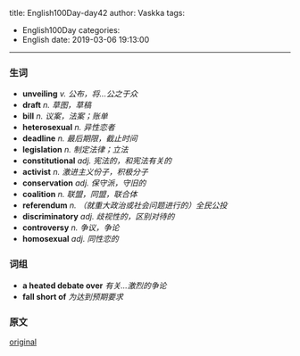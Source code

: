 title: English100Day-day42
author: Vaskka
tags:
  - English100Day
categories:
  - English
date: 2019-03-06 19:13:00
---
### 生词

+ **unveiling** *v. 公布，将...公之于众*
+ **draft** *n. 草图，草稿*
+ **bill** *n. 议案，法案；账单*
+ **heterosexual** *n. 异性恋者*
+ **deadline** *n. 最后期限，截止时间*
+ **legislation** *n. 制定法律；立法*
+ **constitutional** *adj. 宪法的，和宪法有关的*
+ **activist** *n. 激进主义份子，积极分子*
+ **conservation** *adj. 保守派，守旧的*
+ **coalition** *n. 联盟，同盟，联合体*
+ **referendum** *n. （就重大政治或社会问题进行的）全民公投*
+ **discriminatory** *adj. 歧视性的，区别对待的*
+ **controversy** *n. 争议，争论*
+ **homosexual** *adj. 同性恋的*

### 词组

+ **a heated debate over** *有关...激烈的争论*
+ **fall short of** *为达到预期要求*

### 原文

[original](https://www.reuters.com/article/us-taiwan-lgbt/taiwan-unveils-asias-first-draft-law-on-same-sex-marriage-idUSKCN1QA0I2fbclid=IwAR0p3RWVGXCma_q1ie9mePBtmuS2wVzassUscHDbgunH_-8_sCh7MF)